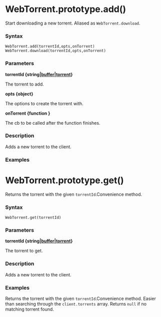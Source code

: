 # WebTorrent.prototype.add()

 Start downloading a new torrent. Aliased as `WebTorrent.download`.

### Syntax
    WebTorrent.add(torrentId,opts,onTorrent) WebTorrent.download(torrentId,opts,onTorrent)
### Parameters
 **torrentId  {string|[buffer](https://github.com/feross/buffer/blob/master/index.js)|[torrent](https://github.com/OlaviSau/webtorrent-docs/edit/master/lib/torrent.md)}**
 
 The torrent to add.
 
 
 **opts {object}**
 
 The options to create the torrent with.
 
 
  <b>onTorrent {function }</b>
   
   
   The cb to be called after the function finishes.
   
### Description
Adds a new torrent to the client.
### Examples
# WebTorrent.prototype.get()

 Returns the torrent with the given `torrentId`.Convenience method.

### Syntax
    WebTorrent.get(torrentId)
### Parameters
 **torrentId  {string|[buffer](https://github.com/feross/buffer/blob/master/index.js)|[torrent](https://github.com/OlaviSau/webtorrent-docs/edit/master/lib/torrent.md)}**
 
 The torrent to get.
 

### Description
Adds a new torrent to the client.
### Examples
 Returns the torrent with the given `torrentId`.Convenience method. Easier than
 searching through the `client.torrents` array. Returns `null` if no matching torrent
 found.
